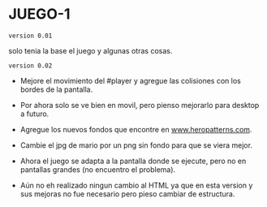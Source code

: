 # JUEGO-1 #

    version 0.01

  solo tenia la base el juego y algunas otras cosas.
  
    version 0.02
  
  - Mejore el movimiento del #player y agregue las colisiones con los bordes de la pantalla.
  
  - Por ahora solo se ve bien en movil, pero pienso mejorarlo para desktop a futuro.
  
  - Agregue los nuevos fondos que encontre en www.heropatterns.com.
  
  - Cambie el jpg de mario por un png sin fondo para que se viera mejor.
  
  - Ahora el juego se adapta a la pantalla donde se ejecute, pero no en pantallas grandes (no encuentro el problema).
  
  - Aún no eh realizado ningun cambio al HTML ya que en esta version y sus mejoras no fue necesario pero pieso cambiar de estructura.
